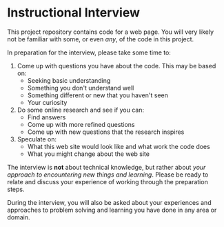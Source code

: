 Instructional Interview
===

This project repository contains code for a web page. You will very likely 
not be familiar with some, or even _any_, of the code in this project.

In preparation for the interview, please take some time to:

1. Come up with questions you have about the code. This may be based on:
    * Seeking basic understanding
    * Something you don't understand well
    * Something different or new that you haven't seen
    * Your curiosity
2. Do some online research and see if you can:
    * Find answers
    * Come up with more refined questions
    * Come up with new questions that the research inspires
3. Speculate on:
    * What this web site would look like and what work the code does
    * What you might change about the web site

The interview is **not** about technical knowledge, but rather about _your
approach to encountering new things and learning_. Please be ready to relate
and discuss your experience of working through the preparation steps.

During the interview, you will also be asked about your experiences 
and approaches to problem solving and learning you have done in any area or domain.